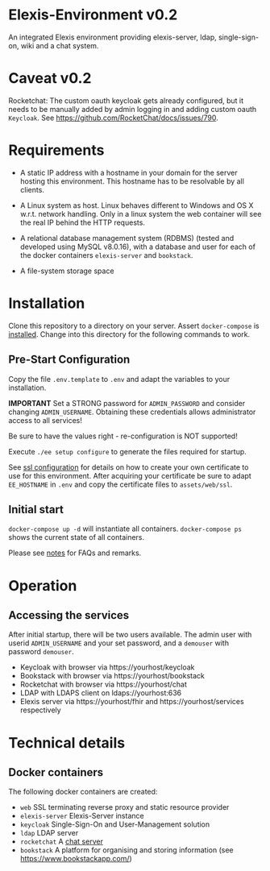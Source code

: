 # Elexis-Environment v0.2

An integrated Elexis environment providing elexis-server, ldap, single-sign-on, wiki and a chat system.

# Caveat v0.2

Rocketchat: The custom oauth keycloak gets already configured, but it needs to be manually
added by admin logging in and adding custom oauth `Keycloak`. See https://github.com/RocketChat/docs/issues/790.

# Requirements

* A static IP address with a hostname in your domain for the server hosting this environment. This hostname has to be resolvable by all clients.

* A Linux system as host. Linux behaves different to Windows and OS X w.r.t. network handling. Only in a linux system the web container will see the real IP behind the HTTP requests.

* A relational database management system (RDBMS) (tested and developed using MySQL v8.0.16), with
a database and user for each of the docker containers ``elexis-server`` and ``bookstack``.

* A file-system storage space

# Installation

Clone this repository to a directory on your server. Assert `docker-compose` is [installed](https://docs.docker.com/compose/install/). Change into this directory for the following commands to work.

## Pre-Start Configuration

Copy the file `.env.template` to `.env` and adapt the variables to your installation.

**IMPORTANT** Set a STRONG password for `ADMIN_PASSWORD` and consider changing `ADMIN_USERNAME`. Obtaining these credentials allows administrator access to all services!

Be sure to have the values right - re-configuration is NOT supported!

Execute `./ee setup configure` to generate the files required for startup.

See [ssl configuration](doc/ssl.md) for details on how to create your own certificate to use for this environment.
After acquiring your certificate be sure to adapt `EE_HOSTNAME` in `.env` and copy
the certificate files to `assets/web/ssl`.

## Initial start

`docker-compose up -d` will instantiate all containers. `docker-compose ps` shows the current state of all containers.

Please see [notes](doc/notes.md) for FAQs and remarks.

# Operation

## Accessing the services

After initial startup, there will be two users available. The admin user with userid `ADMIN_USERNAME` and your set password, and a `demouser` with password `demouser`.

* Keycloak with browser via https://yourhost/keycloak
* Bookstack with browser via https://yourhost/bookstack
* Rocketchat with browser via https://yourhost/chat
* LDAP with LDAPS client on ldaps://yourhost:636 
* Elexis server via https://yourhost/fhir and https://yourhost/services respectively

# Technical details

## Docker containers

The following docker containers are created:

- ```web``` SSL terminating reverse proxy and static resource provider
- ```elexis-server``` Elexis-Server instance
- ```keycloak``` Single-Sign-On and User-Management solution
- ```ldap``` LDAP server
- ```rocketchat``` A [chat server](https://rocket.chat/)
- ```bookstack``` A platform for organising and storing information (see https://www.bookstackapp.com/)